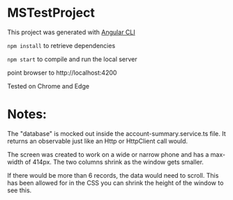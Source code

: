 # MSTestProject

This project was generated with [Angular CLI](https://github.com/angular/angular-cli)

`npm install` to retrieve dependencies

`npm start` to compile and run the local server

point browser to http://localhost:4200

Tested on Chrome and Edge

# Notes:

The "database" is mocked out inside the account-summary.service.ts file.  It returns an observable just like 
an Http or HttpClient call would.

The screen was created to work on a wide or narrow phone and has a max-width of 414px.  The two columns shrink as the window gets smaller.

If there would be more than 6 records, the data would need to scroll.  This has been allowed for in the CSS you can shrink the height of the
window to see this.
